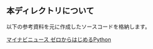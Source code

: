 ## 本ディレクトリについて
以下の参考資料を元に作成したソースコードを格納します。

[マイナビニュース ゼロからはじめるPython](https://news.mynavi.jp/series/zeropython)
